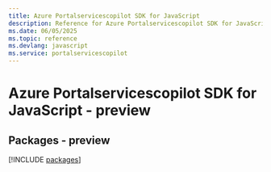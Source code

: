 ```yaml
---
title: Azure Portalservicescopilot SDK for JavaScript
description: Reference for Azure Portalservicescopilot SDK for JavaScript
ms.date: 06/05/2025
ms.topic: reference
ms.devlang: javascript
ms.service: portalservicescopilot
---
```

# Azure Portalservicescopilot SDK for JavaScript - preview
## Packages - preview
[!INCLUDE [packages](portalservicescopilot-index.md)]